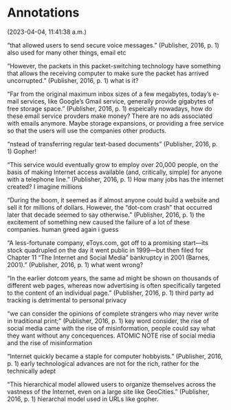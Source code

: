 # Annotations  
(2023-04-04, 11:41:38 a.m.)

“that allowed users to send secure voice messages.” (Publisher, 2016, p. 1) also used for many other things, email etc

“However, the packets in this packet-switching technology have something that allows the receiving computer to make sure the packet has arrived uncorrupted.” (Publisher, 2016, p. 1) what is it?

“Far from the original maximum inbox sizes of a few megabytes, today’s e-mail services, like Google’s Gmail service, generally provide gigabytes of free storage space.” (Publisher, 2016, p. 1) espeically nowadays, how do these email service provders make money? There are no ads associated with emails anymore. Maybe storage expansions, or providing a free service so that the users will use the companies other products.

“nstead of transferring regular text-based documents” (Publisher, 2016, p. 1) Gopher!

“This service would eventually grow to employ over 20,000 people, on the basis of making Internet access available (and, critically, simple) for anyone with a telephone line.” (Publisher, 2016, p. 1) How many jobs has the internet created? I imagine millions

“During the boom, it seemed as if almost anyone could build a website and sell it for millions of dollars. However, the “dot-com crash” that occurred later that decade seemed to say otherwise.” (Publisher, 2016, p. 1) the excitement of something new caused the failure of a lot of these companies. human greed again i guess

“A less-fortunate company, eToys.com, got off to a promising start—its stock quadrupled on the day it went public in 1999—but then filed for Chapter 11 “The Internet and Social Media” bankruptcy in 2001 (Barnes, 2001).” (Publisher, 2016, p. 1) what went wrong?

“In the earlier dotcom years, the same ad might be shown on thousands of different web pages, whereas now advertising is often specifically targeted to the content of an individual page.” (Publisher, 2016, p. 1) third party ad tracking is detrimental to personal privacy

“we can consider the opinions of complete strangers who may never write in traditional print;” (Publisher, 2016, p. 1) key word consider, the rise of social media came with the rise of misinformation, people could say what they want without any concequences. ATOMIC NOTE rise of social media and the rise of misinformation

“Internet quickly became a staple for computer hobbyists.” (Publisher, 2016, p. 1) early technological advances are not for the rich, rather for the technically adept

“This hierarchical model allowed users to organize themselves across the vastness of the Internet, even on a large site like GeoCities.” (Publisher, 2016, p. 1) hierarchal model used in URLs like gopher.